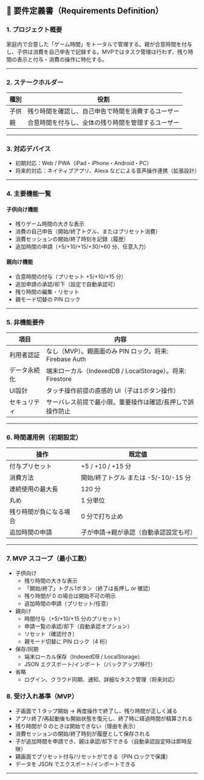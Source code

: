 

## 📄 要件定義書（Requirements Definition）

### 1. プロジェクト概要

家庭内で合意した「ゲーム時間」をトータルで管理する。親が合意時間を付与し、子供は消費を自己申告で記録する。MVPではタスク管理は行わず、残り時間の表示と付与・消費の操作に特化する。

---

### 2. ステークホルダー

| 種別 | 役割                         |
| -- | -------------------------- |
| 子供 | 残り時間を確認し、自己申告で時間を消費するユーザー |
| 親  | 合意時間を付与し、全体の残り時間を管理するユーザー |

---

### 3. 対応デバイス

* 初期対応：Web / PWA（iPad・iPhone・Android・PC）
* 将来的対応：ネイティブアプリ、Alexa などによる音声操作連携（拡張設計）

---

### 4. 主要機能一覧

#### 子供向け機能

* 残りゲーム時間の大きな表示
* 消費の自己申告（開始/終了トグル、またはプリセット消費）
* 消費セッションの開始/終了時刻を記録（履歴）
* 追加時間の申請（+5/+10/+15/+30/+60 分、任意入力）

#### 親向け機能

* 合意時間の付与（プリセット +5/+10/+15 分）
* 追加申請の承認/却下（設定で自動承認可）
* 残り時間の編集・リセット
* 親モード切替の PIN ロック

---

### 5. 非機能要件

| 項目     | 内容                                      |
| ------ | --------------------------------------- |
| 利用者認証  | なし（MVP）。親画面のみ PIN ロック。将来: Firebase Auth |
| データ永続化 | 端末ローカル（IndexedDB / LocalStorage）。将来: Firestore |
| UI設計   | タッチ操作前提の直感的 UI（子は1ボタン操作）                 |
| セキュリティ | サーバレス前提で最小限。重要操作は確認/長押しで誤操作防止        |

---

### 6. 時間運用例（初期設定）

| 操作              | 既定値                 |
| ----------------- | ---------------------- |
| 付与プリセット       | +5 / +10 / +15 分       |
| 消費方法           | 開始/終了トグル または -5/-10/-15 分 |
| 連続使用の最大長    | 120 分                  |
| 丸め              | 1 分単位                 |
| 残り時間が負になる場合 | 0 分で打ち止め            |
| 追加時間の申請       | 子が申請→親が承認（自動承認設定も可） |

---

### 7. MVP スコープ（最小工数）

- 子供向け
  - 残り時間の大きな表示
  - 「開始/終了」トグル1ボタン（終了は長押し or 確認）
  - 残り時間が 0 の場合は開始不可の明示
  - 追加時間の申請（プリセット/任意）
- 親向け
  - 時間付与（+5/+10/+15 分のプリセット）
  - 申請一覧の承認/却下（自動承認オプション）
  - リセット（確認付き）
  - 親モード切替に PIN ロック（4 桁）
- 保存/同期
  - 端末ローカル保存（IndexedDB / LocalStorage）
  - JSON エクスポート/インポート（バックアップ/移行）
- 省略
  - ログイン、クラウド同期、通知、詳細なタスク管理（将来対応）

### 8. 受け入れ基準（MVP）

- 子画面で 1 タップ開始 → 再度操作で終了し、残り時間が正しく減る
- アプリ終了/再起動後も開始状態を復元し、終了時に経過時間が精算される
- 残り時間が 0 のときは開始できない（理由を表示）
- 消費セッションの開始/終了時刻が履歴として保存される
- 子が追加時間を申請でき、親は承認/却下できる（自動承認設定時は即時反映）
- 親画面でプリセット付与/リセットができる（PIN ロックで保護）
- データを JSON でエクスポート/インポートできる

---
